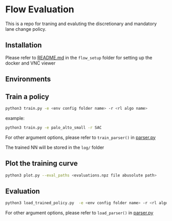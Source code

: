 # Flow Evaluation
This is a repo for traning and evaluting the discretionary and mandatory lane change policy.

## Installation
Please refer to [README.md](flow_setup/README.md) in the `flow_setup` folder for setting up the docker and VNC viewer

## Environments

## Train a policy
```bash
python3 train.py -e <env config folder name> -r <rl algo name>
```
example:
```bash
python3 train.py -e palo_alto_small -r SAC
```
For other argument options, please refer to `train_parser()` in [parser.py](utils/parser.py)

The trained NN will be stored in the `log/` folder

## Plot the training curve
```bash
python3 plot.py --eval_paths <evaluations.npz file abusolute path>
```

## Evaluation
```bash
python3 load_trained_policy.py  -e <env config folder name> -r <rl algo name> --model_path <trained model path>
```
For other argument options, please refer to `load_parser()` in [parser.py](utils/parser.py)